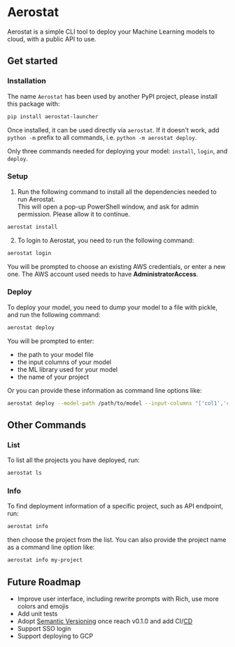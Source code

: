 # Aerostat

Aerostat is a simple CLI tool to deploy your Machine Learning models to cloud, with a public API to use.

## Get started
### Installation
The name `Aerostat` has been used by another PyPI project, please install this package with:
```bash
pip install aerostat-launcher
```
Once installed, it can be used directly via `aerostat`. If it doesn't work, add `python -m` prefix to all commands, i.e. `python -m aerostat deploy`.

Only three commands needed for deploying your model: `install`, `login`, and `deploy`.

### Setup
1. Run the following command to install all the dependencies needed to run Aerostat.  
   This will open a pop-up PowerShell window, and ask for admin permission. Please allow it to continue.
```bash
aerostat install
```

2. To login to Aerostat, you need to run the following command:
```bash
aerostat login
```
You will be prompted to choose an existing AWS credentials, or enter a new one. The AWS account used needs to have **AdministratorAccess**.

### Deploy
To deploy your model, you need to dump your model to a file with pickle, and run the following command:
```bash
aerostat deploy
```
You will be prompted to enter:
- the path to your model file
- the input columns of your model
- the ML library used for your model
- the name of your project

Or you can provide these information as command line options like:
```bash
aerostat deploy --model-path /path/to/model --input-columns "['col1','col2','col3']" --python-dependencies scikit-learn --project-name my-project
```

## Other Commands
### List
To list all the projects you have deployed, run:
```bash
aerostat ls
```

### Info
To find deployment information of a specific project, such as API endpoint, run:
```bash
aerostat info
```
then choose the project from the list. You can also provide the project name as a command line option like:
```bash
aerostat info my-project
```

## Future Roadmap
- Improve user interface, including rewrite prompts with Rich, use more colors and emojis
- Add unit tests
- Adopt [Semantic Versioning](https://semver.org) once reach v0.1.0 and add CI/[CD](https://mestrak.com/blog/semantic-release-with-python-poetry-github-actions-20nn)
- Support SSO login
- Support deploying to GCP